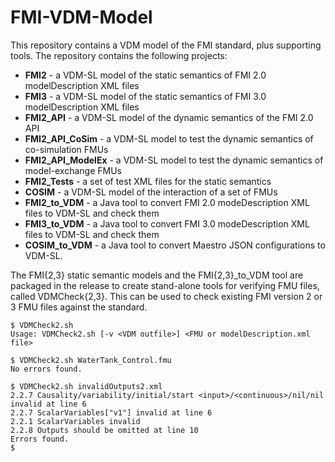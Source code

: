 # FMI-VDM-Model

This repository contains a VDM model of the FMI standard, plus supporting tools. The repository contains the following projects:

* **FMI2** - a VDM-SL model of the static semantics of FMI 2.0 modelDescription XML files
* **FMI3** - a VDM-SL model of the static semantics of FMI 3.0 modelDescription XML files
* **FMI2_API** - a VDM-SL model of the dynamic semantics of the FMI 2.0 API
* **FMI2_API_CoSim** - a VDM-SL model to test the dynamic semantics of co-simulation FMUs
* **FMI2_API_ModelEx** - a VDM-SL model to test the dynamic semantics of model-exchange FMUs
* **FMI2_Tests** - a set of test XML files for the static semantics
* **COSIM** - a VDM-SL model of the interaction of a set of FMUs
* **FMI2_to_VDM** - a Java tool to convert FMI 2.0 modeDescription XML files to VDM-SL and check them
* **FMI3_to_VDM** - a Java tool to convert FMI 3.0 modeDescription XML files to VDM-SL and check them
* **COSIM_to_VDM** - a Java tool to convert Maestro JSON configurations to VDM-SL.

The FMI\{2,3\} static semantic models and the FMI\{2,3\}_to_VDM tool are packaged in the release to create stand-alone tools for verifying FMU files, called VDMCheck\{2,3\}. This can be used to check existing FMI version 2 or 3 FMU files against the standard.

```
$ VDMCheck2.sh
Usage: VDMCheck2.sh [-v <VDM outfile>] <FMU or modelDescription.xml file>

$ VDMCheck2.sh WaterTank_Control.fmu
No errors found.

$ VDMCheck2.sh invalidOutputs2.xml
2.2.7 Causality/variability/initial/start <input>/<continuous>/nil/nil invalid at line 6
2.2.7 ScalarVariables["v1"] invalid at line 6
2.2.1 ScalarVariables invalid
2.2.8 Outputs should be omitted at line 10
Errors found.
$
```
